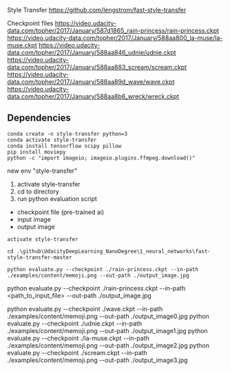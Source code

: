 


Style Transfer
https://github.com/lengstrom/fast-style-transfer

Checkpoint files
https://video.udacity-data.com/topher/2017/January/587d1865_rain-princess/rain-princess.ckpt
https://video.udacity-data.com/topher/2017/January/588aa800_la-muse/la-muse.ckpt
https://video.udacity-data.com/topher/2017/January/588aa846_udnie/udnie.ckpt
https://video.udacity-data.com/topher/2017/January/588aa883_scream/scream.ckpt
https://video.udacity-data.com/topher/2017/January/588aa89d_wave/wave.ckpt
https://video.udacity-data.com/topher/2017/January/588aa8b6_wreck/wreck.ckpt


## Dependencies

```CMD
conda create -n style-transfer python=3
conda activate style-transfer
conda install tensorflow scipy pillow
pip install moviepy
python -c "import imageio; imageio.plugins.ffmpeg.download()"
```

new env "style-transfer"


1. activate style-transfer
2. cd to directory
3. run python evaluation script
* checkpoint file (pre-trained ai)
* input image 
* output image

```CMD
activate style-transfer

cd .\github\UdacityDeepLearning_NanoDegree\1_neural_networks\fast-style-transfer-master

python evaluate.py --checkpoint ./rain-princess.ckpt --in-path ./examples/content/memoji.png --out-path ./output_image.jpg
```


python evaluate.py --checkpoint ./rain-princess.ckpt --in-path <path_to_input_file> --out-path ./output_image.jpg

python evaluate.py --checkpoint ./wave.ckpt --in-path ./examples/content/memoji.png  --out-path ./output_image0.jpg
python evaluate.py --checkpoint ./udnie.ckpt --in-path ./examples/content/memoji.png  --out-path ./output_image1.jpg
python evaluate.py --checkpoint ./la-muse.ckpt --in-path ./examples/content/memoji.png  --out-path ./output_image2.jpg
python evaluate.py --checkpoint ./scream.ckpt --in-path ./examples/content/memoji.png  --out-path ./output_image3.jpg
